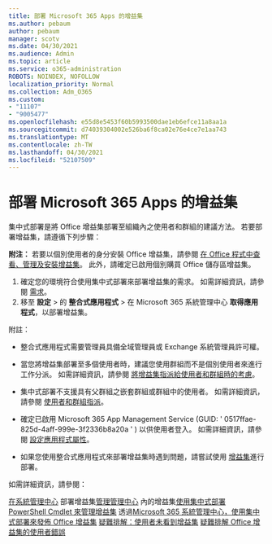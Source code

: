 ```yaml
---
title: 部署 Microsoft 365 Apps 的增益集
ms.author: pebaum
author: pebaum
manager: scotv
ms.date: 04/30/2021
ms.audience: Admin
ms.topic: article
ms.service: o365-administration
ROBOTS: NOINDEX, NOFOLLOW
localization_priority: Normal
ms.collection: Adm_O365
ms.custom:
- "11107"
- "9005477"
ms.openlocfilehash: e55d8e5453f60b5993500dae1eb6efce11a8aa1a
ms.sourcegitcommit: d74039304002e526ba6f8ca02e76e4ce7e1aa743
ms.translationtype: MT
ms.contentlocale: zh-TW
ms.lasthandoff: 04/30/2021
ms.locfileid: "52107509"
---
```

# <a name="deploying-add-ins-for-microsoft-365-apps"></a>部署 Microsoft 365 Apps 的增益集

集中式部署是將 Office 增益集部署至組織內之使用者和群組的建議方法。 若要部署增益集，請遵循下列步驟：

**附注：** 若要以個別使用者的身分安裝 Office 增益集，請參閱 [在 Office 程式中查看、管理及安裝增益集](https://support.microsoft.com/topic/view-manage-and-install-add-ins-in-office-programs-16278816-1948-4028-91e5-76dca5380f8d)。 此外，請確定已啟用個別購買 Office 儲存區增益集。 

1. 確定您的環境符合使用集中式部署來部署增益集的需求。 如需詳細資訊，請參閱 [需求](https://docs.microsoft.com/microsoft-365/admin/manage/centralized-deployment-of-add-ins?#requirements)。
2. 移至 **設定**  >  的 **整合式應用程式**  >  在 Microsoft 365 系統管理中心 **取得應用程式**，以部署增益集。 

附註： 

- 整合式應用程式需要管理員具備全域管理員或 Exchange 系統管理員許可權。

- 當您將增益集部署至多個使用者時，建議您使用群組而不是個別使用者來進行工作分派。 如需詳細資訊，請參閱 [將增益集指派給使用者和群組時的考慮](https://docs.microsoft.com/microsoft-365/admin/manage/manage-deployment-of-add-ins?view=o365-worldwide#considerations-when-assigning-an-add-in-to-users-and-groups)。

- 集中式部署不支援具有父群組之嵌套群組或群組中的使用者。 如需詳細資訊，請參閱 [使用者和群組指派](https://docs.microsoft.com/microsoft-365/admin/manage/centralized-deployment-of-add-ins?view=o365-worldwide#user-and-group-assignments)。

- 確定已啟用 Microsoft 365 App Management Service (GUID: ' 0517ffae-825d-4aff-999e-3f2336b8a20a ' ) 以供使用者登入。 如需詳細資訊，請參閱 [設定應用程式屬性](https://docs.microsoft.com/azure/active-directory/manage-apps/add-application-portal-configure#configure-app-properties)。

- 如果您使用整合式應用程式來部署增益集時遇到問題，請嘗試使用 [增益集](https://admin.microsoft.com/AdminPortal/Home?#/Settings/AddIns)進行部署。

如需詳細資訊，請參閱：

[在系統管理中心](https://docs.microsoft.com/microsoft-365/admin/manage/manage-deployment-of-add-ins) 
 部署增益集[管理管理中心](https://docs.microsoft.com/microsoft-365/admin/manage/manage-addins-in-the-admin-center) 
 內的增益集[使用集中式部署 PowerShell Cmdlet 來管理增益集](https://docs.microsoft.com/microsoft-365/enterprise/use-the-centralized-deployment-powershell-cmdlets-to-manage-add-ins) 
透過[Microsoft 365 系統管理中心，使用集中式部署來發佈 Office 增益集](https://docs.microsoft.com/office/dev/add-ins/publish/centralized-deployment#publish-an-office-add-in-via-centralized-deployment) 
[疑難排解：使用者未看到增益集](https://docs.microsoft.com/office365/troubleshoot/access-management/user-not-seeing-add-ins) 
[疑難排解 Office 增益集的使用者錯誤](https://docs.microsoft.com/office/dev/add-ins/testing/testing-and-troubleshooting)